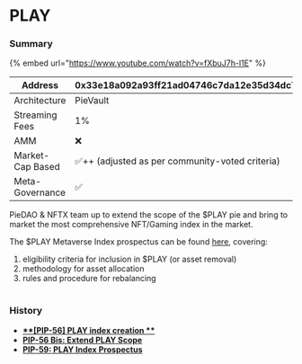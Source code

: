 # PLAY

### Summary

{% embed url="https://www.youtube.com/watch?v=fXbuJ7h-l1E" %}



| Address          | 0x33e18a092a93ff21ad04746c7da12e35d34dc7c4      |
| ---------------- | ----------------------------------------------- |
| Architecture     | PieVault                                        |
| Streaming Fees   | 1%                                              |
| AMM              | ❌                                               |
| Market-Cap Based | ✅++  (adjusted as per community-voted criteria) |
| Meta-Governance  | ✅                                               |

PieDAO & NFTX team up to extend the scope of the $PLAY pie and bring to market the most comprehensive NFT/Gaming index in the market.

The $PLAY Metaverse Index prospectus can be found [here](https://gateway.pinata.cloud/ipfs/QmVoACenV8XqAzYg9zyN4Q4cC5tAtiKE5y6WMiJsGnAgqt), covering:

1. eligibility criteria for inclusion in $PLAY (or asset removal)
2. methodology for asset allocation
3. rules and procedure for rebalancing

|   |   |
| - | - |

### History

* ****[**\[PIP-56\] PLAY index creation **](https://forum.piedao.org/t/pip-56-play-index-creation/418)****
* ****[**PIP-56 Bis: Extend PLAY Scope**](https://forum.piedao.org/t/pip-56-bis-extend-play-scope-rebalancing-proposal-from-chop-alexintosh/646)****
* ****[**PIP-59: PLAY Index Prospectus**](https://forum.piedao.org/t/pip-59-play-metaverse-index-prospectus/977)****
